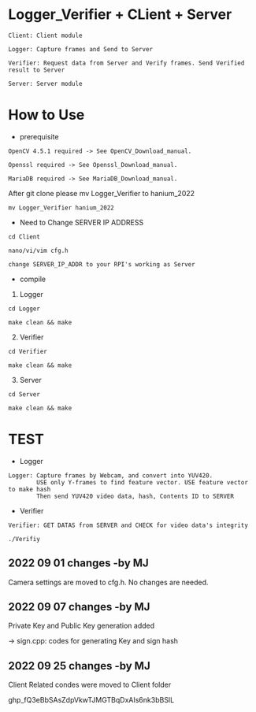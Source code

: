 # Logger_Verifier + CLient + Server
```
Client: Client module
```
```
Logger: Capture frames and Send to Server
```
```
Verifier: Request data from Server and Verify frames. Send Verified result to Server
```
```
Server: Server module
```
# How to Use
+ prerequisite
```
OpenCV 4.5.1 required -> See OpenCV_Download_manual.

Openssl required -> See Openssl_Download_manual.

MariaDB required -> See MariaDB_Download_manual.
```

After git clone please mv Logger_Verifier to hanium_2022
```
mv Logger_Verifier hanium_2022
```

+ Need to Change SERVER IP ADDRESS
```
cd Client
```
```
nano/vi/vim cfg.h
```
```
change SERVER_IP_ADDR to your RPI's working as Server
```
+ compile 
1. Logger
```
cd Logger 
```
```
make clean && make
```
2. Verifier
```
cd Verifier
```
```
make clean && make
```
3. Server
```
cd Server
```
```
make clean && make
```
# TEST
+ Logger
```
Logger: Capture frames by Webcam, and convert into YUV420.
        USE only Y-frames to find feature vector. USE feature vector to make hash
        Then send YUV420 video data, hash, Contents ID to SERVER
```
+ Verifier
```
Verifier: GET DATAS from SERVER and CHECK for video data's integrity
```
```
./Verifiy
```
## 2022 09 01 changes -by MJ
Camera settings are moved to cfg.h. No changes are needed.

## 2022 09 07 changes -by MJ
Private Key and Public Key generation added

-> sign.cpp: codes for generating Key and sign hash

## 2022 09 25 changes -by MJ
Client Related condes were moved to Client folder

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
